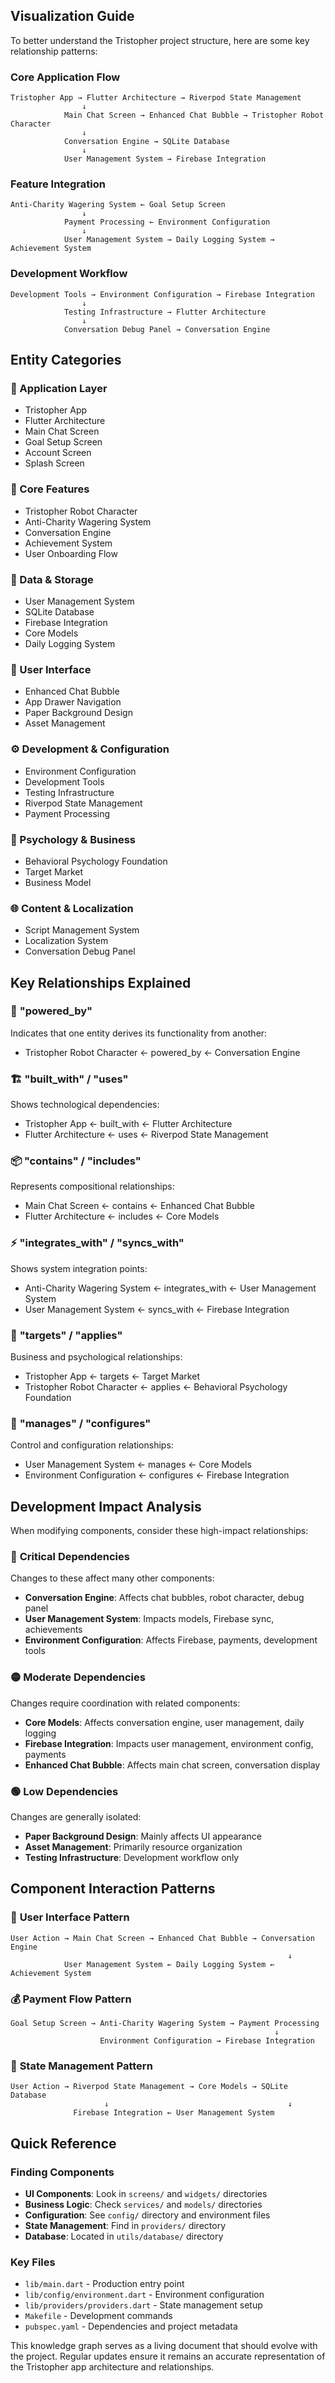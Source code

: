 ## Visualization Guide

To better understand the Tristopher project structure, here are some key relationship patterns:

### Core Application Flow
```
Tristopher App → Flutter Architecture → Riverpod State Management
                ↓
            Main Chat Screen → Enhanced Chat Bubble → Tristopher Robot Character
                ↓
            Conversation Engine → SQLite Database
                ↓
            User Management System → Firebase Integration
```

### Feature Integration
```
Anti-Charity Wagering System ← Goal Setup Screen
                ↓
            Payment Processing ← Environment Configuration
                ↓
            User Management System → Daily Logging System → Achievement System
```

### Development Workflow
```
Development Tools → Environment Configuration → Firebase Integration
                ↓
            Testing Infrastructure → Flutter Architecture
                ↓
            Conversation Debug Panel → Conversation Engine
```

## Entity Categories

### 🚀 Application Layer
- Tristopher App
- Flutter Architecture  
- Main Chat Screen
- Goal Setup Screen
- Account Screen
- Splash Screen

### 🤖 Core Features
- Tristopher Robot Character
- Anti-Charity Wagering System
- Conversation Engine
- Achievement System
- User Onboarding Flow

### 💾 Data & Storage
- User Management System
- SQLite Database
- Firebase Integration
- Core Models
- Daily Logging System

### 🎨 User Interface
- Enhanced Chat Bubble
- App Drawer Navigation
- Paper Background Design
- Asset Management

### ⚙️ Development & Configuration
- Environment Configuration
- Development Tools
- Testing Infrastructure
- Riverpod State Management
- Payment Processing

### 🧠 Psychology & Business
- Behavioral Psychology Foundation
- Target Market
- Business Model

### 🌐 Content & Localization
- Script Management System
- Localization System
- Conversation Debug Panel

## Key Relationships Explained

### 🔄 **"powered_by"**
Indicates that one entity derives its functionality from another:
- Tristopher Robot Character ← powered_by ← Conversation Engine

### 🏗️ **"built_with"** / **"uses"**
Shows technological dependencies:
- Tristopher App ← built_with ← Flutter Architecture
- Flutter Architecture ← uses ← Riverpod State Management

### 📦 **"contains"** / **"includes"**
Represents compositional relationships:
- Main Chat Screen ← contains ← Enhanced Chat Bubble
- Flutter Architecture ← includes ← Core Models

### ⚡ **"integrates_with"** / **"syncs_with"**
Shows system integration points:
- Anti-Charity Wagering System ← integrates_with ← User Management System
- User Management System ← syncs_with ← Firebase Integration

### 🎯 **"targets"** / **"applies"**
Business and psychological relationships:
- Tristopher App ← targets ← Target Market
- Tristopher Robot Character ← applies ← Behavioral Psychology Foundation

### 🔧 **"manages"** / **"configures"**
Control and configuration relationships:
- User Management System ← manages ← Core Models
- Environment Configuration ← configures ← Firebase Integration

## Development Impact Analysis

When modifying components, consider these high-impact relationships:

### 🔴 **Critical Dependencies**
Changes to these affect many other components:
- **Conversation Engine**: Affects chat bubbles, robot character, debug panel
- **User Management System**: Impacts models, Firebase sync, achievements
- **Environment Configuration**: Affects Firebase, payments, development tools

### 🟡 **Moderate Dependencies**  
Changes require coordination with related components:
- **Core Models**: Affects conversation engine, user management, daily logging
- **Firebase Integration**: Impacts user management, environment config, payments
- **Enhanced Chat Bubble**: Affects main chat screen, conversation display

### 🟢 **Low Dependencies**
Changes are generally isolated:
- **Paper Background Design**: Mainly affects UI appearance
- **Asset Management**: Primarily resource organization
- **Testing Infrastructure**: Development workflow only

## Component Interaction Patterns

### 📱 **User Interface Pattern**
```
User Action → Main Chat Screen → Enhanced Chat Bubble → Conversation Engine
                                                              ↓
            User Management System ← Daily Logging System ← Achievement System
```

### 💰 **Payment Flow Pattern**
```
Goal Setup Screen → Anti-Charity Wagering System → Payment Processing
                                                           ↓
                    Environment Configuration → Firebase Integration
```

### 🔄 **State Management Pattern**
```
User Action → Riverpod State Management → Core Models → SQLite Database
                     ↓                                        ↓
              Firebase Integration ← User Management System
```

## Quick Reference

### Finding Components
- **UI Components**: Look in `screens/` and `widgets/` directories
- **Business Logic**: Check `services/` and `models/` directories  
- **Configuration**: See `config/` directory and environment files
- **State Management**: Find in `providers/` directory
- **Database**: Located in `utils/database/` directory

### Key Files
- `lib/main.dart` - Production entry point
- `lib/config/environment.dart` - Environment configuration
- `lib/providers/providers.dart` - State management setup
- `Makefile` - Development commands
- `pubspec.yaml` - Dependencies and project metadata

This knowledge graph serves as a living document that should evolve with the project. Regular updates ensure it remains an accurate representation of the Tristopher app architecture and relationships.
